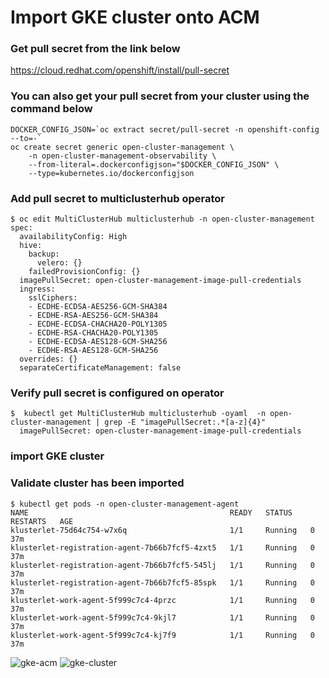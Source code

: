 # Import GKE cluster onto ACM

### Get pull secret from the link  below
https://cloud.redhat.com/openshift/install/pull-secret


### You can also get your pull secret from your cluster using the command below
```
DOCKER_CONFIG_JSON=`oc extract secret/pull-secret -n openshift-config --to=-`
oc create secret generic open-cluster-management \
    -n open-cluster-management-observability \
    --from-literal=.dockerconfigjson="$DOCKER_CONFIG_JSON" \
    --type=kubernetes.io/dockerconfigjson

```

### Add pull secret to multiclusterhub operator
```
$ oc edit MultiClusterHub multiclusterhub -n open-cluster-management
spec:
  availabilityConfig: High
  hive:
    backup:
      velero: {}
    failedProvisionConfig: {}
  imagePullSecret: open-cluster-management-image-pull-credentials
  ingress:
    sslCiphers:
    - ECDHE-ECDSA-AES256-GCM-SHA384
    - ECDHE-RSA-AES256-GCM-SHA384
    - ECDHE-ECDSA-CHACHA20-POLY1305
    - ECDHE-RSA-CHACHA20-POLY1305
    - ECDHE-ECDSA-AES128-GCM-SHA256
    - ECDHE-RSA-AES128-GCM-SHA256
  overrides: {}
  separateCertificateManagement: false
```

### Verify pull secret is configured on operator
```
$  kubectl get MultiClusterHub multiclusterhub -oyaml  -n open-cluster-management | grep -E "imagePullSecret:.*[a-z]{4}" 
  imagePullSecret: open-cluster-management-image-pull-credentials
```

### import GKE cluster


### Validate cluster has been imported
```
$ kubectl get pods -n open-cluster-management-agent
NAME                                             READY   STATUS    RESTARTS   AGE
klusterlet-75d64c754-w7x6q                       1/1     Running   0          37m
klusterlet-registration-agent-7b66b7fcf5-4zxt5   1/1     Running   0          37m
klusterlet-registration-agent-7b66b7fcf5-545lj   1/1     Running   0          37m
klusterlet-registration-agent-7b66b7fcf5-85spk   1/1     Running   0          37m
klusterlet-work-agent-5f999c7c4-4przc            1/1     Running   0          37m
klusterlet-work-agent-5f999c7c4-9kjl7            1/1     Running   0          37m
klusterlet-work-agent-5f999c7c4-kj7f9            1/1     Running   0          37m
```

![gke-acm](https://user-images.githubusercontent.com/1975599/124181392-6da47f00-da83-11eb-8ca6-9475db2e4676.png)
![gke-cluster](https://user-images.githubusercontent.com/1975599/124181397-7006d900-da83-11eb-981f-1b6a65f4ec08.png)
